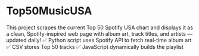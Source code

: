 # Top50MusicUSA
This project scrapes the current Top 50 Spotify USA chart and displays it as a clean, Spotify-inspired web page with album art, track titles, and artists — updated daily!  ✅ Python script uses Spotify API to fetch real-time album art ✅ CSV stores Top 50 tracks ✅ JavaScript dynamically builds the playlist 
